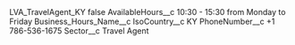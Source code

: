 <?xml version="1.0" encoding="UTF-8"?>
<CustomMetadata xmlns="http://soap.sforce.com/2006/04/metadata" xmlns:xsi="http://www.w3.org/2001/XMLSchema-instance" xmlns:xsd="http://www.w3.org/2001/XMLSchema">
    <label>LVA_TravelAgent_KY</label>
    <protected>false</protected>
    <values>
        <field>AvailableHours__c</field>
        <value xsi:type="xsd:string">10:30 - 15:30 from Monday to Friday</value>
    </values>
    <values>
        <field>Business_Hours_Name__c</field>
        <value xsi:nil="true"/>
    </values>
    <values>
        <field>IsoCountry__c</field>
        <value xsi:type="xsd:string">KY</value>
    </values>
    <values>
        <field>PhoneNumber__c</field>
        <value xsi:type="xsd:string">+1 786-536-1675</value>
    </values>
    <values>
        <field>Sector__c</field>
        <value xsi:type="xsd:string">Travel Agent</value>
    </values>
</CustomMetadata>
